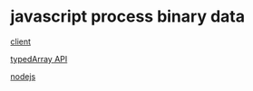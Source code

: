 # javascript process binary data
[client](https://beyondlogic.org/usbnutshell/usb4.shtml)

[typedArray API](https://www.javascripture.com/Uint8Array)

[nodejs](https://nodejs.org/api/buffer.html)

